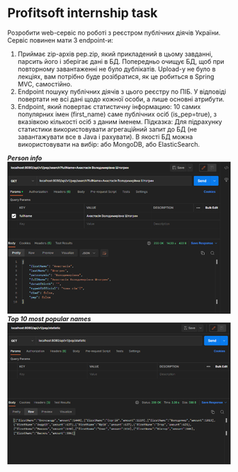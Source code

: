 # Profitsoft internship task

Розробити web-сервіс по роботі з реєстром публічних діячів України.
Сервіс повинен мати 3 endpoint-и:
1. Приймає zip-архів pep.zip, який прикладений в цьому завданні, парсить його і зберігає дані в БД. Попередньо очищує БД, щоб при повторному завантаженні не було дублікатів. Upload-у не було в лекціях, вам потрібно буде розібратися, як це робиться в Spring MVC, самостійно.
2. Endpoint пошуку публічних діячів з цього реєстру по ПІБ. У відповіді повертати не всі дані щодо кожної особи, а лише основні атрибути.
3. Endpoint, який повертає статистичну інформацию: 10 самих популярних імен (first_name) саме публічних осіб (is_pep=true), з вказівкою кількості осіб з даним іменем. Підказка: Для підрахунку статистики використовувати агрегаційний запит до БД (не завантажувати все в Java і рахувати).
   В якості БД можна використовувати на вибір: або MongoDB, або ElasticSearch.

**_Person info_**
![Alt text](src/main/resources/static/json_person.png?raw=true)
**_Top 10 most popular names_**
![Alt text](src/main/resources/static/json_statistic.png?raw=true)